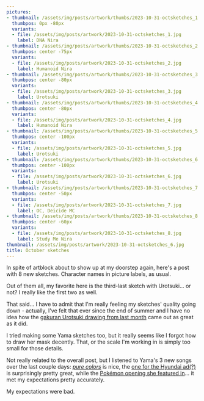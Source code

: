 ```yaml
---
pictures:
- thumbnail: /assets/img/posts/artwork/thumbs/2023-10-31-octsketches_1.jpg
  thumbpos: 0px -80px
  variants:
  - file: /assets/img/posts/artwork/2023-10-31-octsketches_1.jpg
    label: DNA Nira
- thumbnail: /assets/img/posts/artwork/thumbs/2023-10-31-octsketches_2.jpg
  thumbpos: center -75px
  variants:
  - file: /assets/img/posts/artwork/2023-10-31-octsketches_2.jpg
    label: Humanoid Nira
- thumbnail: /assets/img/posts/artwork/thumbs/2023-10-31-octsketches_3.jpg
  thumbpos: center -80px
  variants:
  - file: /assets/img/posts/artwork/2023-10-31-octsketches_3.jpg
    label: Urotsuki
- thumbnail: /assets/img/posts/artwork/thumbs/2023-10-31-octsketches_4.jpg
  thumbpos: center -80px
  variants:
  - file: /assets/img/posts/artwork/2023-10-31-octsketches_4.jpg
    label: Humanoid Nira
- thumbnail: /assets/img/posts/artwork/thumbs/2023-10-31-octsketches_5.jpg
  thumbpos: center -100px
  variants:
  - file: /assets/img/posts/artwork/2023-10-31-octsketches_5.jpg
    label: Urotsuki
- thumbnail: /assets/img/posts/artwork/thumbs/2023-10-31-octsketches_6.jpg
  thumbpos: center -100px
  variants:
  - file: /assets/img/posts/artwork/2023-10-31-octsketches_6.jpg
    label: Urotsuki
- thumbnail: /assets/img/posts/artwork/thumbs/2023-10-31-octsketches_7.jpg
  thumbpos: center -50px
  variants:
  - file: /assets/img/posts/artwork/2023-10-31-octsketches_7.jpg
    label: OC, Deicide MC
- thumbnail: /assets/img/posts/artwork/thumbs/2023-10-31-octsketches_8.jpg
  thumbpos: center -60px
  variants:
  - file: /assets/img/posts/artwork/2023-10-31-octsketches_8.jpg
    label: Study Me Nira
thumbnail: /assets/img/posts/artwork/2023-10-31-octsketches_6.jpg
title: October sketches
---
```

In spite of artblock about to show up at my doorstep again, here's a post with 8 new sketches.
Character names in picture labels, as usual.

Out of them all, my favorite here is the third-last sketch with Urotsuki... or not?
I really like the first two as well.

That said... I have to admit that I'm really feeling my sketches' quality going down - actually, I've felt that ever since the end of summer and I have no idea how the [gakuran Urotsuki drawing from last month](/artwork/2023-09-22-gakuron) came out as great as it did.

I tried making some Yama sketches too, but it really seems like I forgot how to draw her mask decently.
That, or the scale I'm working in is simply too small for those details.

Not really related to the overall post, but I listened to Yama's 3 new songs over the last couple days: *[pure colors](https://youtu.be/O4yzPf1oC6k)* is nice, the [one for the Hyundai ad(?)](https://youtu.be/yIncOcSN2aQ) is surprisingly pretty great, while the [Pokémon opening she featured in](https://youtu.be/Kk-uRP2XZw4)... it met my expectations pretty accurately.

My expectations were bad.
